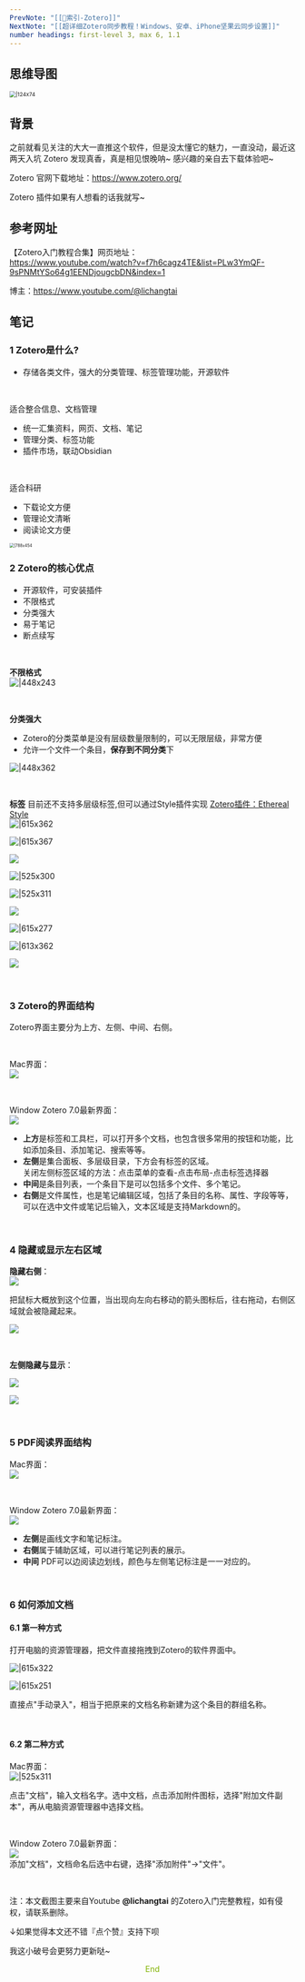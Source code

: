 ```yaml
---
PrevNote: "[[🔖索引-Zotero]]"
NextNote: "[[超详细Zotero同步教程！Windows、安卓、iPhone坚果云同步设置]]"
number headings: first-level 3, max 6, 1.1
---
```


## 思维导图
<img src="https://imgs-1302581161.cos.ap-guangzhou.myqcloud.com/ob/20250605025304949.webp" alt="|124x74" style="zoom: 67%;" />

## 背景  

之前就看见关注的大大一直推这个软件，但是没太懂它的魅力，一直没动，最近这两天入坑 Zotero 发现真香，真是相见恨晚呐~ 感兴趣的亲自去下载体验吧~  

Zotero 官网下载地址：https://www.zotero.org/

Zotero 插件如果有人想看的话我就写~

## 参考网址

【Zotero入门教程合集】网页地址：  
https://www.youtube.com/watch?v=f7h6cagz4TE&list=PLw3YmQF-9sPNMtYSo64g1EENDjougcbDN&index=1

博主：https://www.youtube.com/@lichangtai

## 笔记

### 1 Zotero是什么?

- 存储各类文件，强大的分类管理、标签管理功能，开源软件


<br/>

适合整合信息、文档管理

- 统一汇集资料，网页、文档、笔记
- 管理分类、标签功能
- 插件市场，联动Obsidian
  

<br/>

适合科研

- 下载论文方便
- 管理论文清晰
- 阅读论文方便
  

<img src="https://imgs-1302581161.cos.ap-guangzhou.myqcloud.com/ob/20250605025304950.webp" alt="|788x454" style="zoom: 50%;" />


<br/>

### 2 Zotero的核心优点

- 开源软件，可安装插件
- 不限格式
- 分类强大
- 易于笔记
- 断点续写
  

<br/>

**不限格式**  
![|448x243](https://imgs-1302581161.cos.ap-guangzhou.myqcloud.com/ob/20250605025304951.webp)

<br/>

**分类强大**

- Zotero的分类菜单是没有层级数量限制的，可以无限层级，非常方便
- 允许一个文件一个条目，**保存到不同分类**下

![|448x362](https://imgs-1302581161.cos.ap-guangzhou.myqcloud.com/ob/20250605025304952.webp)

<br/>

**标签**
目前还不支持多层级标签,但可以通过Style插件实现 [Zotero插件：Ethereal Style](Zotero插件：Ethereal%20Style.md)  
![|615x362](https://imgs-1302581161.cos.ap-guangzhou.myqcloud.com/ob/20250605025304953.webp)

![|615x367](https://imgs-1302581161.cos.ap-guangzhou.myqcloud.com/ob/20250605025304954.webp)

![](https://imgs-1302581161.cos.ap-guangzhou.myqcloud.com/ob/20250605025304955.webp)

![|525x300](https://imgs-1302581161.cos.ap-guangzhou.myqcloud.com/ob/20250605025304956.webp)

![|525x311](https://imgs-1302581161.cos.ap-guangzhou.myqcloud.com/ob/20250605025304957.webp)

![](https://imgs-1302581161.cos.ap-guangzhou.myqcloud.com/ob/20250605025304958.webp)

![|615x277](https://imgs-1302581161.cos.ap-guangzhou.myqcloud.com/ob/20250605025304959.webp)

![|613x362](https://imgs-1302581161.cos.ap-guangzhou.myqcloud.com/ob/20250605025304960.webp)

![](https://imgs-1302581161.cos.ap-guangzhou.myqcloud.com/ob/20250605025304961.webp)

<br/>

### 3 Zotero的界面结构

Zotero界面主要分为上方、左侧、中间、右侧。

<br/>

Mac界面：  
![](https://imgs-1302581161.cos.ap-guangzhou.myqcloud.com/ob/20250605025304962.webp)

<br/>

Window Zotero 7.0最新界面：  
![](https://imgs-1302581161.cos.ap-guangzhou.myqcloud.com/ob/20250605025304963.webp)

- **上方**是标签和工具栏，可以打开多个文档，也包含很多常用的按钮和功能，比如添加条目、添加笔记、搜索等等。
- **左侧**是集合面板、多层级目录，下方会有标签的区域。  
    关闭左侧标签区域的方法：点击菜单的查看-点击布局-点击标签选择器
- **中间**是条目列表，一个条目下是可以包括多个文件、多个笔记。
- **右侧**是文件属性，也是笔记编辑区域，包括了条目的名称、属性、字段等等，可以在选中文件或笔记后输入，文本区域是支持Markdown的。
  

<br/>

### 4 隐藏或显示左右区域

**隐藏右侧**：  
![](https://imgs-1302581161.cos.ap-guangzhou.myqcloud.com/ob/20250605025304964.webp)

把鼠标大概放到这个位置，当出现向左向右移动的箭头图标后，往右拖动，右侧区域就会被隐藏起来。

![](https://imgs-1302581161.cos.ap-guangzhou.myqcloud.com/ob/20250605025304965.webp)

<br/>

**左侧隐藏与显示**：

![](https://imgs-1302581161.cos.ap-guangzhou.myqcloud.com/ob/20250605025304966.webp)

![](https://imgs-1302581161.cos.ap-guangzhou.myqcloud.com/ob/20250605025304967.webp)

<br/>

### 5 PDF阅读界面结构

Mac界面：  
![](https://imgs-1302581161.cos.ap-guangzhou.myqcloud.com/ob/20250605025304968.webp)

<br/>

Window Zotero 7.0最新界面：  
![](https://imgs-1302581161.cos.ap-guangzhou.myqcloud.com/ob/20250605025304969.webp)

- **左侧**是画线文字和笔记标注。
- **右侧**属于辅助区域，可以进行笔记列表的展示。
- **中间** PDF可以边阅读边划线，颜色与左侧笔记标注是一一对应的。


<br/>

### 6 如何添加文档


#### 6.1 第一种方式

打开电脑的资源管理器，把文件直接拖拽到Zotero的软件界面中。

![|615x322](https://imgs-1302581161.cos.ap-guangzhou.myqcloud.com/ob/20250605025304970.webp)

![|615x251](https://imgs-1302581161.cos.ap-guangzhou.myqcloud.com/ob/20250605025304971.webp)

直接点"手动录入"，相当于把原来的文档名称新建为这个条目的群组名称。


<br/>

#### 6.2 第二种方式

Mac界面：  
![|525x311](https://imgs-1302581161.cos.ap-guangzhou.myqcloud.com/ob/20250605025304972.webp)

点击"文档"，输入文档名字。选中文档，点击添加附件图标，选择"附加文件副本"，再从电脑资源管理器中选择文档。


<br/>

Window Zotero 7.0最新界面：  
![](https://imgs-1302581161.cos.ap-guangzhou.myqcloud.com/ob/20250605025304973.webp)  
添加"文档"，文档命名后选中右键，选择"添加附件"->"文件"。

<br/>

注：本文截图主要来自Youtube **@lichangtai** 的Zotero入门完整教程，如有侵权，请联系删除。

↓如果觉得本文还不错『点个赞』支持下呗

我这小破号会更努力更新哒~

<center><font color=#81B300>End</font></center>